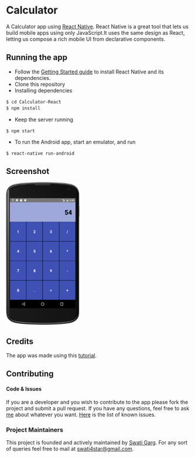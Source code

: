 # Calculator
A Calculator app using [React Native](https://facebook.github.io/react-native/). React Native is a great tool that lets us build mobile apps using only JavaScript.It uses the same design as React, letting us compose a rich mobile UI from declarative components.

## Running the app
 - Follow the [Getting Started guide](https://facebook.github.io/react-native/docs/getting-started.html) to install React Native and its dependencies.
 - Clone this repository
 - Installing dependencies
```sh
$ cd Calculator-React
$ npm install 
```
 - Keep the server running
 
```
$ npm start
```
 - To run the Android app, start an emulator, and run
 
```
$ react-native run-android
```


## Screenshot
<img src="https://github.com/Swati4star/Calculator-React/blob/master/screenshot/s1.png" width="200px">

## Credits
The app was made using this [tutorial](https://kylewbanks.com/blog/react-native-tutorial-part-1-hello-react).

## Contributing
#### Code & Issues
If you are a developer and you wish to contribute to the app please fork the project
and submit a pull request.
If you have any questions, feel free to ask [me](mailto:swati4star@gmail.com) about whatever you want.
[Here](https://github.com/Swati4star/Calculator-React/issues) is the list of known issues.

### Project Maintainers
This project is founded and actively maintained by [Swati Garg](https://github.com/Swati4star/). For any sort of queries feel free to mail at swati4star@gmail.com.
